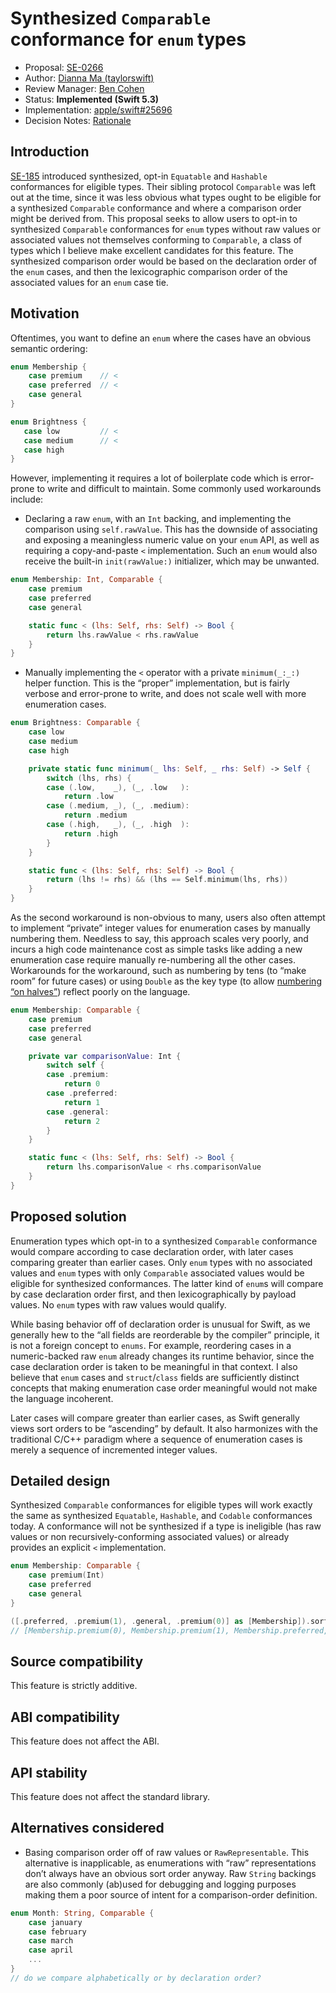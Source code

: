 # Synthesized `Comparable` conformance for `enum` types

* Proposal: [SE-0266](0266-synthesized-comparable-for-enumerations.md)
* Author: [Dianna Ma (taylorswift)](https://github.com/tayloraswift)
* Review Manager: [Ben Cohen](https://github.com/airspeedswift)
* Status: **Implemented (Swift 5.3)**
* Implementation: [apple/swift#25696](https://github.com/apple/swift/pull/25696)
* Decision Notes: [Rationale](https://forums.swift.org/t/accepted-se-0266-synthesized-comparable-conformance-for-enum-types/29854)

## Introduction

[SE-185](https://github.com/swiftlang/swift-evolution/blob/master/proposals/0185-synthesize-equatable-hashable.md) introduced synthesized, opt-in `Equatable` and `Hashable` conformances for eligible types. Their sibling protocol `Comparable` was left out at the time, since it was less obvious what types ought to be eligible for a synthesized `Comparable` conformance and where a comparison order might be derived from. This proposal seeks to allow users to opt-in to synthesized `Comparable` conformances for `enum` types without raw values or associated values not themselves conforming to `Comparable`, a class of types which I believe make excellent candidates for this feature. The synthesized comparison order would be based on the declaration order of the `enum` cases, and then the lexicographic comparison order of the associated values for an `enum` case tie.

## Motivation

Oftentimes, you want to define an `enum` where the cases have an obvious semantic ordering:

```swift
enum Membership {
    case premium    // <
    case preferred  // <
    case general
}
```
```swift
enum Brightness {
   case low         // <
   case medium      // <
   case high
}
```

However, implementing it requires a lot of boilerplate code which is error-prone to write and difficult to maintain. Some commonly used workarounds include:

* Declaring a raw `enum`, with an `Int` backing, and implementing the comparison using `self.rawValue`. This has the downside of associating and exposing a meaningless numeric value on your `enum` API, as well as requiring a copy-and-paste `<` implementation. Such an `enum` would also receive the built-in `init(rawValue:)` initializer, which may be unwanted.

```swift
enum Membership: Int, Comparable {
    case premium
    case preferred
    case general

    static func < (lhs: Self, rhs: Self) -> Bool {
        return lhs.rawValue < rhs.rawValue
    }
}
```

* Manually implementing the `<` operator with a private `minimum(_:_:)` helper function. This is the “proper” implementation, but is fairly verbose and error-prone to write, and does not scale well with more enumeration cases.

```swift
enum Brightness: Comparable {
    case low
    case medium
    case high

    private static func minimum(_ lhs: Self, _ rhs: Self) -> Self {
        switch (lhs, rhs) {
        case (.low,    _), (_, .low   ):
            return .low
        case (.medium, _), (_, .medium):
            return .medium
        case (.high,   _), (_, .high  ):
            return .high
        }
    }

    static func < (lhs: Self, rhs: Self) -> Bool {
        return (lhs != rhs) && (lhs == Self.minimum(lhs, rhs))
    }
}
```

As the second workaround is non-obvious to many, users also often attempt to implement “private” integer values for enumeration cases by manually numbering them. Needless to say, this approach scales very poorly, and incurs a high code maintenance cost as simple tasks like adding a new enumeration case require manually re-numbering all the other cases. Workarounds for the workaround, such as numbering by tens (to “make room” for future cases) or using `Double` as the key type (to allow [numbering “on halves”](https://youtu.be/KWcxgrg4eQI?t=113)) reflect poorly on the language.

```swift
enum Membership: Comparable {
    case premium
    case preferred
    case general

    private var comparisonValue: Int {
        switch self {
        case .premium:
            return 0
        case .preferred:
            return 1
        case .general:
            return 2
        }
    }

    static func < (lhs: Self, rhs: Self) -> Bool {
        return lhs.comparisonValue < rhs.comparisonValue
    }
}
```

## Proposed solution

Enumeration types which opt-in to a synthesized `Comparable` conformance would compare according to case declaration order, with later cases comparing greater than earlier cases. Only `enum` types with no associated values and `enum` types with only `Comparable` associated values would be eligible for synthesized conformances. The latter kind of `enum`s will compare by case declaration order first, and then lexicographically by payload values. No `enum` types with raw values would qualify.

While basing behavior off of declaration order is unusual for Swift, as we generally hew to the “all fields are reorderable by the compiler” principle, it is not a foreign concept to `enums`. For example, reordering cases in a numeric-backed raw `enum` already changes its runtime behavior, since the case declaration order is taken to be meaningful in that context. I also believe that `enum` cases and `struct`/`class` fields are sufficiently distinct concepts that making enumeration case order meaningful would not make the language incoherent.

Later cases will compare greater than earlier cases, as Swift generally views sort orders to be “ascending” by default. It also harmonizes with the traditional C/C++ paradigm where a sequence of enumeration cases is merely a sequence of incremented integer values.

## Detailed design

Synthesized `Comparable` conformances for eligible types will work exactly the same as synthesized `Equatable`, `Hashable`, and `Codable` conformances today. A conformance will not be synthesized if a type is ineligible (has raw values or non recursively-conforming associated values) or already provides an explicit `<` implementation.

```swift
enum Membership: Comparable {
    case premium(Int)
    case preferred
    case general
}

([.preferred, .premium(1), .general, .premium(0)] as [Membership]).sorted()
// [Membership.premium(0), Membership.premium(1), Membership.preferred, Membership.general]
```

## Source compatibility

This feature is strictly additive.

## ABI compatibility

This feature does not affect the ABI.

## API stability

This feature does not affect the standard library.

## Alternatives considered

* Basing comparison order off of raw values or `RawRepresentable`. This alternative is inapplicable, as enumerations with “raw” representations don’t always have an obvious sort order anyway. Raw `String` backings are also commonly (ab)used for debugging and logging purposes making them a poor source of intent for a comparison-order definition.

```swift
enum Month: String, Comparable {
    case january
    case february
    case march
    case april
    ...
}
// do we compare alphabetically or by declaration order?
```

